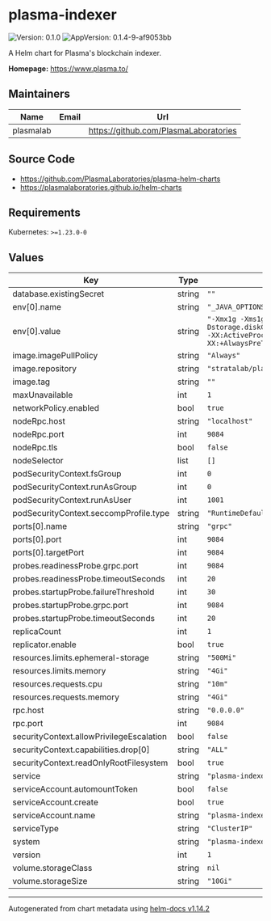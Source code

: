 # plasma-indexer

![Version: 0.1.0](https://img.shields.io/badge/Version-0.1.0-informational?style=flat-square) ![AppVersion: 0.1.4-9-af9053bb](https://img.shields.io/badge/AppVersion-0.1.4--9--af9053bb-informational?style=flat-square)

A Helm chart for Plasma's blockchain indexer.

**Homepage:** <https://www.plasma.to/>

## Maintainers

| Name | Email | Url |
| ---- | ------ | --- |
| plasmalab |  | <https://github.com/PlasmaLaboratories> |

## Source Code

* <https://github.com/PlasmaLaboratories/plasma-helm-charts>
* <https://plasmalaboratories.github.io/helm-charts>

## Requirements

Kubernetes: `>=1.23.0-0`

## Values

| Key | Type | Default | Description |
|-----|------|---------|-------------|
| database.existingSecret | string | `""` |  |
| env[0].name | string | `"_JAVA_OPTIONS"` |  |
| env[0].value | string | `"-Xmx1g -Xms1g -Dstorage.diskCache.bufferSize=2000 -XX:ActiveProcessorCount=4 -XX:+AlwaysPreTouch"` |  |
| image.imagePullPolicy | string | `"Always"` |  |
| image.repository | string | `"stratalab/plasma-indexer"` |  |
| image.tag | string | `""` |  |
| maxUnavailable | int | `1` |  |
| networkPolicy.enabled | bool | `true` |  |
| nodeRpc.host | string | `"localhost"` |  |
| nodeRpc.port | int | `9084` |  |
| nodeRpc.tls | bool | `false` |  |
| nodeSelector | list | `[]` |  |
| podSecurityContext.fsGroup | int | `0` |  |
| podSecurityContext.runAsGroup | int | `0` |  |
| podSecurityContext.runAsUser | int | `1001` |  |
| podSecurityContext.seccompProfile.type | string | `"RuntimeDefault"` |  |
| ports[0].name | string | `"grpc"` |  |
| ports[0].port | int | `9084` |  |
| ports[0].targetPort | int | `9084` |  |
| probes.readinessProbe.grpc.port | int | `9084` |  |
| probes.readinessProbe.timeoutSeconds | int | `20` |  |
| probes.startupProbe.failureThreshold | int | `30` |  |
| probes.startupProbe.grpc.port | int | `9084` |  |
| probes.startupProbe.timeoutSeconds | int | `20` |  |
| replicaCount | int | `1` |  |
| replicator.enable | bool | `true` |  |
| resources.limits.ephemeral-storage | string | `"500Mi"` |  |
| resources.limits.memory | string | `"4Gi"` |  |
| resources.requests.cpu | string | `"10m"` |  |
| resources.requests.memory | string | `"4Gi"` |  |
| rpc.host | string | `"0.0.0.0"` |  |
| rpc.port | int | `9084` |  |
| securityContext.allowPrivilegeEscalation | bool | `false` |  |
| securityContext.capabilities.drop[0] | string | `"ALL"` |  |
| securityContext.readOnlyRootFilesystem | bool | `true` |  |
| service | string | `"plasma-indexer"` |  |
| serviceAccount.automountToken | bool | `false` |  |
| serviceAccount.create | bool | `true` |  |
| serviceAccount.name | string | `"plasma-indexer"` |  |
| serviceType | string | `"ClusterIP"` |  |
| system | string | `"plasma-indexer"` |  |
| version | int | `1` |  |
| volume.storageClass | string | `nil` |  |
| volume.storageSize | string | `"10Gi"` |  |

----------------------------------------------
Autogenerated from chart metadata using [helm-docs v1.14.2](https://github.com/norwoodj/helm-docs/releases/v1.14.2)
